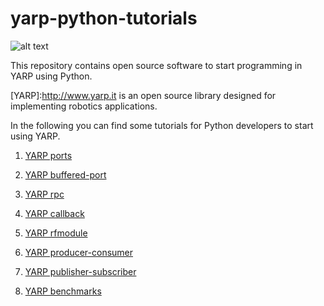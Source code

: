 # yarp-python-tutorials
![alt text][YARP-PY]

This repository contains open source software to start programming in YARP using Python.

[YARP]:http://www.yarp.it is an open source library designed for implementing robotics applications.


In the following you can find some tutorials for Python developers to start using YARP.

1. [YARP ports](https://github.com/s4hri/yarp-python-tutorials/tree/master/workdir/tutorials/1_port)

2. [YARP buffered-port](https://github.com/s4hri/yarp-python-tutorials/tree/master/workdir/tutorials/2_buffered-port)

3. [YARP rpc](https://github.com/s4hri/yarp-python-tutorials/tree/master/workdir/tutorials/3_rpc)

4. [YARP callback](https://github.com/s4hri/yarp-python-tutorials/tree/master/workdir/tutorials/4_callback)

5. [YARP rfmodule](https://github.com/s4hri/yarp-python-tutorials/tree/master/workdir/tutorials/5_rfmodule)

6. [YARP producer-consumer](https://github.com/s4hri/yarp-python-tutorials/tree/master/workdir/tutorials/6_producer-consumer)

7. [YARP publisher-subscriber](https://github.com/s4hri/yarp-python-tutorials/tree/master/workdir/tutorials/7_publisher-subscriber)

8. [YARP benchmarks](https://github.com/s4hri/yarp-python-tutorials/tree/master/workdir/tutorials/8_benchmarks)

[YARP-PY]:https://github.com/s4hri/yarp-python-tutorials/blob/master/workdir/media/yarp-python-tutorial.png
